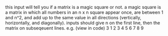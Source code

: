 this input will tell you if a matrix is a magic square or not. 
a magic square is a matrix in which all numbers in an n x n square appear once, are between 1 and n^2, and add up to the 
same value in all directions (vertically, horizontally, and diagonally). 
inputs should give n on the first line, then the matrix on subseqeuent lines. e.g. (view in code)
3
1 2 3
4 5 6
7 8 9
